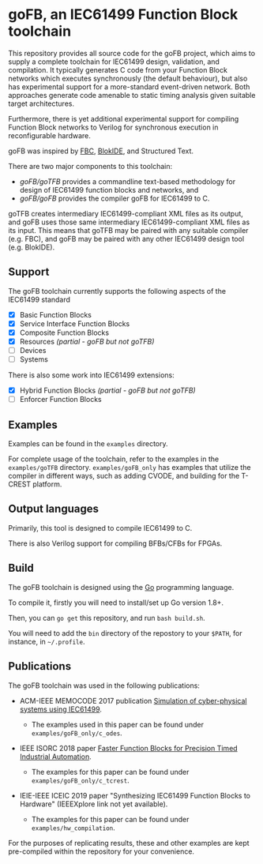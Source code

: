 # goFB, an IEC61499 Function Block toolchain

This repository provides all source code for the goFB project, which aims to supply a complete toolchain for IEC61499 design, validation, and compilation. It typically generates C code from your Function Block networks which executes synchronously (the default behaviour), but also has experimental support for a more-standard event-driven network. Both approaches generate code amenable to static timing analysis given suitable target architectures.

Furthermore, there is yet additional experimental support for compiling Function Block networks to Verilog for synchronous execution in reconfigurable hardware.

goFB was inspired by [FBC](https://www.researchgate.net/publication/224453746_Efficient_implementation_of_IEC_61499_function_blocks), [BlokIDE](http://pretzel.ece.auckland.ac.nz/#!research?project=iec61499), and Structured Text.

There are two major components to this toolchain:
* *goFB/goTFB* provides a commandline text-based methodology for design of IEC61499 function blocks and networks, and
* *goFB/goFB* provides the compiler goFB for IEC61499 to C.

goTFB creates intermediary IEC61499-compliant XML files as its output, and goFB uses those same intermediary IEC61499-compliant XML files as its input.
This means that goTFB may be paired with any suitable compiler (e.g. FBC), and goFB may be paired with any other IEC61499 design tool (e.g. BlokIDE).

## Support

The goFB toolchain currently supports the following aspects of the IEC61499 standard
- [x] Basic Function Blocks
- [x] Service Interface Function Blocks
- [x] Composite Function Blocks
- [x] Resources *(partial - goFB but not goTFB)*
- [ ] Devices
- [ ] Systems

There is also some work into IEC61499 extensions:
- [x] Hybrid Function Blocks *(partial - goFB but not goTFB)*
- [ ] Enforcer Function Blocks

## Examples

Examples can be found in the `examples` directory. 

For complete usage of the toolchain, refer to the examples in the `examples/goTFB` directory. `examples/goFB_only` has examples that utilize the compiler in different ways, such as adding CVODE, and building for the T-CREST platform.

## Output languages

Primarily, this tool is designed to compile IEC61499 to C. 

There is also Verilog support for compiling BFBs/CFBs for FPGAs. 

## Build

The goFB toolchain is designed using the [Go](https://golang.org) programming language. 

To compile it, firstly you will need to install/set up Go version 1.8+.

Then, you can `go get` this repository, and run `bash build.sh`.

You will need to add the `bin` directory of the repostory to your `$PATH`, for instance, in `~/.profile`.

## Publications

The goFB toolchain was used in the following publications:

* ACM-IEEE MEMOCODE 2017 publication [Simulation of cyber-physical systems using IEC61499](https://dl.acm.org/citation.cfm?id=3127052). 
  * The examples used in this paper can be found under `examples/goFB_only/c_odes`.

* IEEE ISORC 2018 paper [Faster Function Blocks for Precision Timed Industrial Automation](https://ieeexplore.ieee.org/abstract/document/8421148/). 
  * The examples for this paper can be found under `examples/goFB_only/c_tcrest`.

* IEIE-IEEE ICEIC 2019 paper "Synthesizing IEC61499 Function Blocks to Hardware" (IEEEXplore link not yet available).
  * The examples for this paper can be found under `examples/hw_compilation`. 

For the purposes of replicating results, these and other examples are kept pre-compiled within the repository for your convenience.
